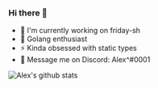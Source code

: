 ### Hi there 👋

-  🔭 I'm currently working on friday-sh
- 🥶 Golang enthusiast
- ⚡️ Kinda obsessed with static types
- 🧩 Message me on Discord: Alex^#0001

![Alex's github stats](https://github-readme-stats.vercel.app/api?username=alexover1)
